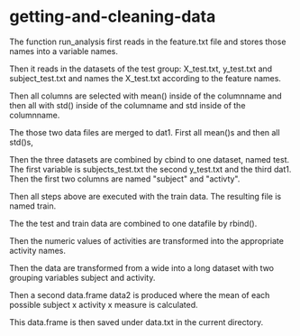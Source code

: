 # getting-and-cleaning-data

The function run_analysis first reads in the feature.txt
file and stores those names into a variable names.

Then it reads in the datasets of the test group:
X_test.txt, y_test.txt and subject_test.txt 
and names the X_test.txt according to the feature names.

Then all columns are selected with mean() inside of the
columnname and then all with std() inside of the columname
and std inside of the columnname.

The those two data files are merged to dat1. First all mean()s and then all std()s,

Then the three datasets are combined by cbind to one dataset,
named test. The first variable is subjects_test.txt the second y_test.txt and the third dat1.   
Then the first two columns are named "subject" and "activty".

Then all steps above are executed with the train data. The resulting file is named train.

The the test and train data are combined to one datafile by
rbind().

Then the numeric values of activities are transformed into the appropriate activity names.

Then the data are transformed from a wide into a long dataset with two grouping variables subject and activity.

Then a second data.frame data2 is produced where the mean of each possible subject x activity x measure is calculated.

This data.frame is then saved under data.txt in the
current directory.






